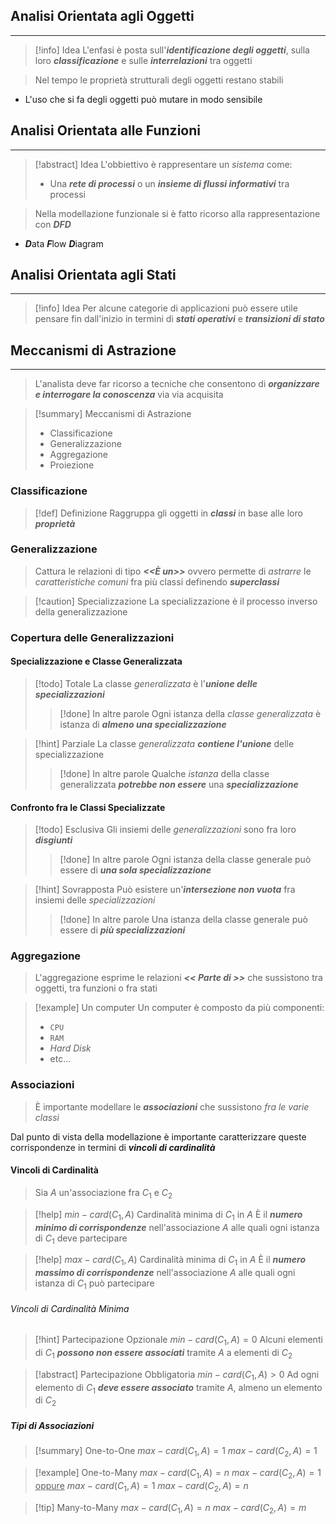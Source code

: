 ## Analisi Orientata agli Oggetti
---
>[!info] Idea
> L'enfasi è posta sull'***identificazione degli oggetti***, sulla loro ***classificazione*** e sulle ***interrelazioni*** tra oggetti

> Nel tempo le proprietà strutturali degli oggetti restano stabili
- L'uso che si fa degli oggetti può mutare in modo sensibile
## Analisi Orientata alle Funzioni
---
>[!abstract] Idea
>L'obbiettivo è rappresentare un *sistema* come:
>- Una ***rete di processi*** o un ***insieme di flussi informativi*** tra processi

> Nella modellazione funzionale si è fatto ricorso alla rappresentazione con ***DFD***
- ***D***ata ***F***low ***D***iagram
## Analisi Orientata agli Stati
---
>[!info] Idea
>Per alcune categorie di applicazioni può essere utile pensare fin dall'inizio in termini di ***stati operativi*** e ***transizioni di stato***

## Meccanismi di Astrazione
---
>L'analista deve far ricorso a tecniche che consentono di ***organizzare e interrogare la conoscenza*** via via acquisita

>[!summary] Meccanismi di Astrazione
>- Classificazione
>- Generalizzazione
>- Aggregazione
>- Proiezione

### Classificazione
>[!def] Definizione
>Raggruppa gli oggetti in ***classi*** in base alle loro ***proprietà***
### Generalizzazione
>Cattura le relazioni di tipo ***<<È un>>*** ovvero permette di *astrarre* le *caratteristiche comuni* fra più classi definendo ***superclassi***

>[!caution] Specializzazione
>La specializzazione è il processo inverso della generalizzazione
### Copertura delle Generalizzazioni
#### Specializzazione e Classe Generalizzata
>[!todo] Totale
>La classe *generalizzata* è l'***unione delle specializzazioni***
>>[!done] In altre parole
>> Ogni istanza della *classe generalizzata* è istanza di ***almeno una specializzazione***

>[!hint] Parziale
>La classe *generalizzata* ***contiene l'unione*** delle specializzazione
>>[!done] In altre parole
>> Qualche *istanza* della classe generalizzata ***potrebbe non essere*** una ***specializzazione***


#### Confronto fra le Classi Specializzate

>[!todo] Esclusiva
>Gli insiemi delle *generalizzazioni* sono fra loro ***disgiunti***
>>[!done] In altre parole
>> Ogni istanza della classe generale può essere di ***una sola specializzazione***

>[!hint] Sovrapposta
>Può esistere un'***intersezione non vuota*** fra insiemi delle *specializzazioni*
>>[!done] In altre parole
>> Una istanza della classe generale può essere di ***più specializzazioni***

### Aggregazione
>L'aggregazione esprime le relazioni ***<< Parte di >>*** che sussistono tra oggetti, tra funzioni o fra stati

>[!example] Un computer
>Un computer è composto da più componenti:
>- `CPU`
>- `RAM`
>- *Hard Disk*
>- etc...

### Associazioni
>È importante modellare le ***associazioni*** che sussistono *fra le varie classi*

Dal punto di vista della modellazione è importante caratterizzare queste corrispondenze in termini di ***vincoli di cardinalità***

#### Vincoli di Cardinalità
>Sia $A$ un'associazione fra $C_{1}$ e $C_{2}$

>[!help] $min-card(C_{1}, A)$
>Cardinalità minima di $C_{1}$ in $A$
>È il ***numero minimo di corrispondenze*** nell'associazione $A$ alle quali ogni istanza di $C_{1}$ deve partecipare

>[!help] $max-card(C_{1}, A)$
>Cardinalità minima di $C_{1}$ in $A$
>È il ***numero massimo di corrispondenze*** nell'associazione $A$ alle quali ogni istanza di $C_{1}$ può partecipare

###### Vincoli di Cardinalità Minima
>[!hint] Partecipazione Opzionale
>$min-card(C_{1}, A)=0$
>Alcuni elementi di $C_{1}$ ***possono non essere associati*** tramite $A$ a elementi di $C_{2}$

>[!abstract] Partecipazione Obbligatoria
>$min-card(C_{1}, A)>0$
>Ad ogni elemento di $C_{1}$ ***deve essere associato*** tramite $A$, almeno un elemento di $C_{2}$

##### Tipi di Associazioni
>[!summary] One-to-One
>$max-card(C_{1}, A) = 1$
>$max-card(C_{2}, A) = 1$

>[!example] One-to-Many
>$max-card(C_{1}, A) = n$
>$max-card(C_{2}, A) = 1$
><u>oppure</u>
>$max-card(C_{1}, A) = 1$
>$max-card(C_{2}, A) = n$

>[!tip] Many-to-Many
>$max-card(C_{1}, A) = n$
>$max-card(C_{2}, A) = m$
